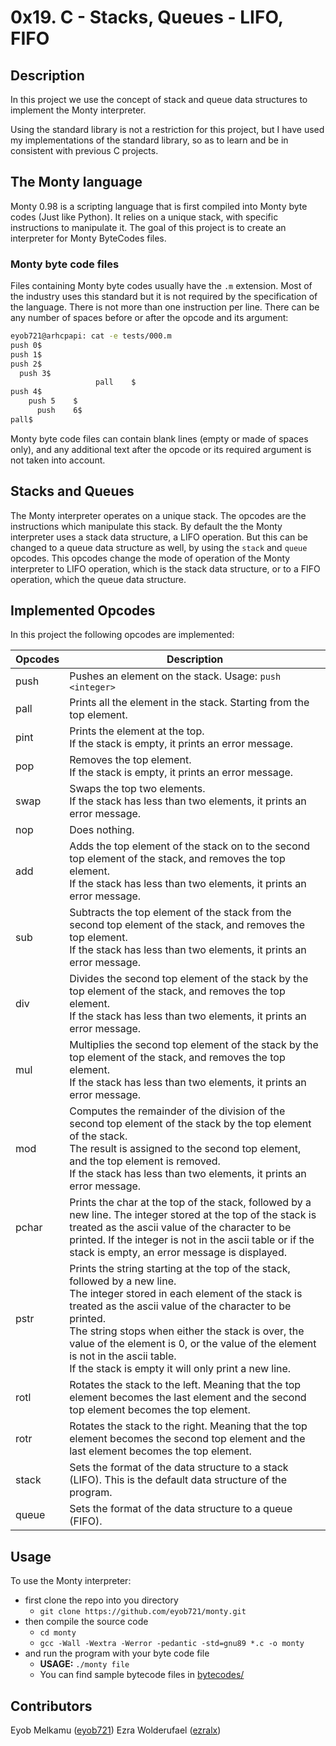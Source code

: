 # 0x19. C - Stacks, Queues - LIFO, FIFO

## Description

In this project we use the concept of stack and queue data structures to implement the Monty interpreter.

Using the standard library is not a restriction for this project, but I have used my implementations of the standard library, so as to learn and be in consistent with previous C projects.

## The Monty language

Monty 0.98 is a scripting language that is first compiled into Monty byte codes (Just like Python). It relies on a unique stack, with specific instructions to manipulate it. The goal of this project is to create an interpreter for Monty ByteCodes files.

### Monty byte code files

Files containing Monty byte codes usually have the `.m` extension. Most of the industry uses this standard but it is not required by the specification of the language. There is not more than one instruction per line. There can be any number of spaces before or after the opcode and its argument:

```bash
eyob721@arhcpapi: cat -e tests/000.m
push 0$
push 1$
push 2$
  push 3$
                   pall    $
push 4$
    push 5    $
      push    6$
pall$
```

Monty byte code files can contain blank lines (empty or made of spaces only), and any additional text after the opcode or its required argument is not taken into account.

## Stacks and Queues

The Monty interpreter operates on a unique stack. The opcodes are the instructions which manipulate this stack. By default the the Monty interpreter uses a stack data structure, a LIFO operation. But this can be changed to a queue data structure as well, by using the `stack` and `queue` opcodes. This opcodes change the mode of operation of the Monty interpreter to LIFO operation, which is the stack data structure, or to a FIFO operation, which the queue data structure.

## Implemented Opcodes

In this project the following opcodes are implemented:

| Opcodes | Description |
| --- | --- |
| push | Pushes an element on the stack. Usage: `push <integer>` |
| pall | Prints all the element in the stack. Starting from the top element. |
| pint | Prints the element at the top.  <br>If the stack is empty, it prints an error message. |
| pop | Removes the top element.  <br>If the stack is empty, it prints an error message. |
| swap | Swaps the top two elements.  <br>If the stack has less than two elements, it prints an error message. |
| nop | Does nothing. |
| add | Adds the top element of the stack on to the second top element of the stack, and removes the top element.  <br>If the stack has less than two elements, it prints an error message. |
| sub | Subtracts the top element of the stack from the second top element of the stack, and removes the top element.  <br>If the stack has less than two elements, it prints an error message. |
| div | Divides the second top element of the stack by the top element of the stack, and removes the top element.  <br>If the stack has less than two elements, it prints an error message. |
| mul | Multiplies the second top element of the stack by the top element of the stack, and removes the top element.  <br>If the stack has less than two elements, it prints an error message. |
| mod | Computes the remainder of the division of the second top element of the stack by the top element of the stack.  <br>The result is assigned to the second top element, and the top element is removed.  <br>If the stack has less than two elements, it prints an error message. |
| pchar | Prints the char at the top of the stack, followed by a new line. The integer stored at the top of the stack is treated as the ascii value of the character to be printed. If the integer is not in the ascii table or if the stack is empty, an error message is displayed. |
| pstr | Prints the string starting at the top of the stack, followed by a new line.  <br>The integer stored in each element of the stack is treated as the ascii value of the character to be printed.  <br>The string stops when either the stack is over, the value of the element is 0, or the value of the element is not in the ascii table.  <br>If the stack is empty it will only print a new line. |
| rotl | Rotates the stack to the left. Meaning that the top element becomes the last element and the second top element becomes the top element. |
| rotr | Rotates the stack to the right. Meaning that the top element becomes the second top element and the last element becomes the top element. |
| stack | Sets the format of the data structure to a stack (LIFO). This is the default data structure of the program. |
| queue | Sets the format of the data structure to a queue (FIFO). |

## Usage

To use the Monty interpreter:

- first clone the repo into you directory
  - `git clone https://github.com/eyob721/monty.git`
- then compile the source code
  - `cd monty`
  - `gcc -Wall -Wextra -Werror -pedantic -std=gnu89 *.c -o monty`
- and run the program with your byte code file
  - **USAGE:** `./monty file`
  - You can find sample bytecode files in [bytecodes/](./bytecodes/)

## Contributors

Eyob Melkamu ([eyob721](https://github.com/eyob721))
Ezra Wolderufael ([ezralx](https://github.com/Ezralx))
